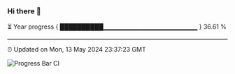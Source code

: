 ### Hi there 👋

⏳ Year progress { ██████████▁▁▁▁▁▁▁▁▁▁▁▁▁▁▁▁▁▁▁▁ } 36.61 %

---

⏰ Updated on Mon, 13 May 2024 23:37:23 GMT

![Progress Bar CI](https://github.com/IshwaranRudhara/GIT-ACTION/workflows/Progress%20Bar%20CI/badge.svg)
